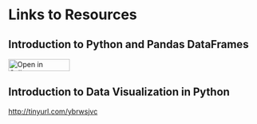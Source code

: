 # Links to Resources

## Introduction to Python and Pandas DataFrames
<a href="
http://tinyurl.com/yamdly5o" target="_blank"><img src="https://raw.githubusercontent.com/callysto/curriculum-notebooks/master/open-in-callysto-button.svg?sanitize=true" width="123" height="24" alt="Open in Callysto"/></a> 


## Introduction to Data Visualization in Python
http://tinyurl.com/ybrwsjvc 

